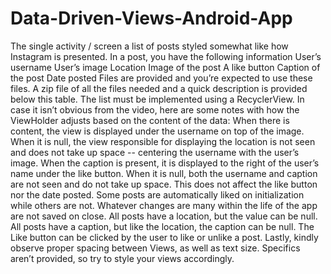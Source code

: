 # Data-Driven-Views-Android-App

The single activity / screen a list of posts styled somewhat like how Instagram is presented.
In a post, you have the following information
User’s username
User’s image
Location
Image of the post
A like button
Caption of the post
Date posted
Files are provided and you’re expected to use these files. A zip file of all the files needed and a quick description is provided below this table.
The list must be implemented using a RecyclerView.
In case it isn’t obvious from the video, here are some notes with how the ViewHolder adjusts based on the content of the data:
When there is content, the view is displayed under the username on top of the image.
When it is null, the view responsible for displaying the location is not seen and does not take up space -- centering the username with the user’s image.
When the caption is present, it is displayed to the right of the user’s name under the like button.
When it is null, both the username and caption are not seen and do not take up space. This does not affect the like button nor the date posted.
Some posts are automatically liked on initialization while others are not.
Whatever changes are many within the life of the app are not saved on close.
All posts have a location, but the value can be null. 
All posts have a caption, but like the location, the caption can be null.
The Like button can be clicked by the user to like or unlike a post.
Lastly, kindly observe proper spacing between Views, as well as text size. Specifics aren’t provided, so try to style your views accordingly.
